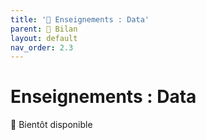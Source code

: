 ```yaml
---
title: '🚧 Enseignements : Data'
parent: 🚧 Bilan
layout: default
nav_order: 2.3
---
```


# Enseignements : Data

🚧 Bientôt disponible